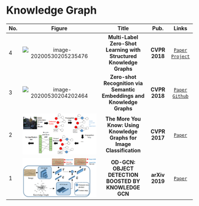 # Knowledge Graph

|No.   |Figure   |Title   |Pub.  |Links|
|-----|:-----:|:-----:|:-----:|:---:|
|4 |![image-20200530205235476](D:\git_yqkong\Paper_list\IM\MLZSKG.png) |__Multi-Label Zero-Shot Learning with Structured Knowledge Graphs__ |__CVPR 2018__ |[`Paper`](http://openaccess.thecvf.com/content_cvpr_2018/papers/Lee_Multi-Label_Zero-Shot_Learning_CVPR_2018_paper.pdf) [`Project`](https://people.csail.mit.edu/weifang/project/vll18-mlzsl/)|
|3 |![image-20200530204202464](D:\git_yqkong\Paper_list\IM\ZSKG.png) |__Zero-shot Recognition via Semantic Embeddings and Knowledge Graphs__ |__CVPR 2018__ |[`Paper`](https://arxiv.org/pdf/1803.08035.pdf)  [`Github`](https://github.com/JudyYe/zero-shot-gcn)|
|2|![MYK](IM/MYK.png)|__The More You Know: Using Knowledge Graphs for Image Classification__|__CVPR 2017__|[`Paper`](http://openaccess.thecvf.com/content_cvpr_2017/papers/Marino_The_More_You_CVPR_2017_paper.pdf)  |
|1|![OD-GCN](IM/OD-GCN.png)|__OD-GCN: OBJECT DETECTION BOOSTED BY KNOWLEDGE GCN__|__arXiv 2019__|[`Paper`](https://arxiv.org/abs/1908.04385)  |
